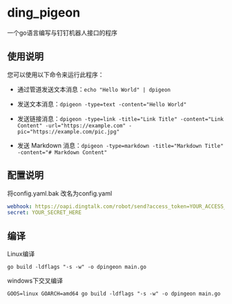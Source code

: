 # ding_pigeon
  一个go语言编写与钉钉机器人接口的程序
## 使用说明

您可以使用以下命令来运行此程序：
* 通过管道发送文本消息：`echo "Hello World" | dpigeon`
* 发送文本消息：`dpigeon -type=text -content="Hello World"`

* 发送链接消息：`dpigeon -type=link -title="Link Title" -content="Link Content" -url="https://example.com" -pic="https://example.com/pic.jpg"`

* 发送 Markdown 消息：`dpigeon -type=markdown -title="Markdown Title" -content="# Markdown Content"`

## 配置说明
  将config.yaml.bak 改名为config.yaml
```yaml
webhook: https://oapi.dingtalk.com/robot/send?access_token=YOUR_ACCESS_TOKEN_HERE
secret: YOUR_SECRET_HERE
```
## 编译
Linux编译
```shell
go build -ldflags "-s -w" -o dpingeon main.go
```
windows下交叉编译
```shell
GOOS=linux GOARCH=amd64 go build -ldflags "-s -w" -o dpingeon main.go
```